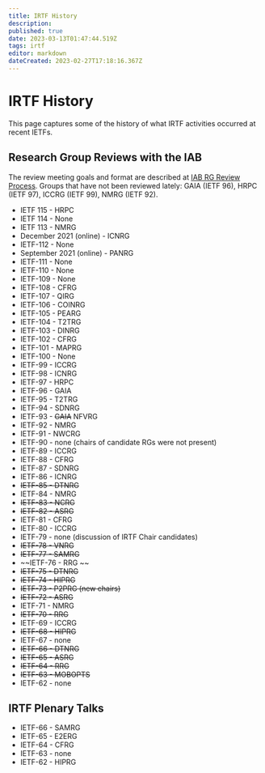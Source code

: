 ```yaml
---
title: IRTF History
description: 
published: true
date: 2023-03-13T01:47:44.519Z
tags: irtf
editor: markdown
dateCreated: 2023-02-27T17:18:16.367Z
---
```


# IRTF History 

This page captures some of the history of what IRTF activities occurred at recent IETFs.


## Research Group Reviews with the IAB 

The review meeting goals and format are described at [IAB RG Review Process](/group/irtf/iabreviewprocess/). Groups that have not been reviewed lately: GAIA (IETF 96), HRPC (IETF 97), ICCRG (IETF 99), NMRG (IETF 92). 

 * IETF 115 - HRPC
 * IETF 114 - None
 * IETF 113 - NMRG
 * December 2021 (online) - ICNRG 
 * IETF-112 - None
 * September 2021 (online) - PANRG
 * IETF-111 - None
 * IETF-110 - None
 * IETF-109 - None
 * IETF-108 - CFRG
 * IETF-107 - QIRG
 * IETF-106 - COINRG
 * IETF-105 - PEARG
 * IETF-104 - T2TRG
 * IETF-103 - DINRG
 * IETF-102 - CFRG
 * IETF-101 - MAPRG
 * IETF-100 - None
 * IETF-99 - ICCRG
 * IETF-98 - ICNRG
 * IETF-97 - HRPC
 * IETF-96 - GAIA
 * IETF-95 - T2TRG
 * IETF-94 - SDNRG
 * IETF-93 - ~~GAIA~~ NFVRG
 * IETF-92 - NMRG
 * IETF-91 - NWCRG
 * IETF-90 - none (chairs of candidate RGs were not present)
 * IETF-89 - ICCRG
 * IETF-88 - CFRG
 * IETF-87 - SDNRG
 * IETF-86 - ICNRG
 * ~~IETF-85 - DTNRG~~
 * IETF-84 - NMRG
 * ~~IETF-83 - NCRG~~
 * ~~IETF-82 - ASRG~~
 * IETF-81 - CFRG
 * IETF-80 - ICCRG
 * IETF-79 - none (discussion of IRTF Chair candidates)
 * ~~IETF-78 - VNRG~~
 * ~~IETF-77 - SAMRG~~
 * ~~IETF-76 - RRG ~~
 * ~~IETF-75 - DTNRG~~
 * ~~IETF-74 - HIPRG~~
 * ~~IETF-73 - P2PRG (new chairs)~~
 * ~~IETF-72 - ASRG~~
 * IETF-71 - NMRG
 * ~~IETF-70 - RRG~~
 * IETF-69 - ICCRG
 * ~~IETF-68 - HIPRG~~
 * IETF-67 - none
 * ~~IETF-66 - DTNRG~~
 * ~~IETF-65 - ASRG~~
 * ~~IETF-64 - RRG~~
 * ~~IETF-63 - MOBOPTS~~
 * IETF-62 - none


## IRTF Plenary Talks 

 * IETF-66 - SAMRG
 * IETF-65 - E2ERG
 * IETF-64 - CFRG
 * IETF-63 - none
 * IETF-62 - HIPRG